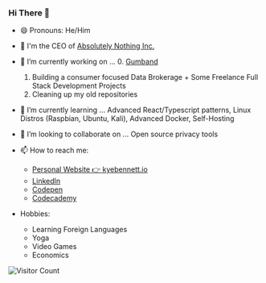 <!-- [![My Skills](https://skillicons.dev/icons?i=react,js,nodejs,express,jest,html,css,postgres,mongodb,git,github,docker)]([https://linkedin.com/in/kyle-bennett-](https://www.linkedin.com/in/kyle-bennett-pittsburgh-pa/)) -->


### Hi There 👋
- 😄 Pronouns: He/Him
- 👔 I'm the CEO of [Absolutely Nothing Inc.](https://absolutelynothing.io)
- 🔭 I’m currently working on ...
    0. [Gumband](https://www.gumband.com/) 
    1. Building a consumer focused Data Brokerage + Some Freelance Full Stack Development Projects
    2. Cleaning up my old repositories
- 🌱 I’m currently learning ... Advanced React/Typescript patterns, Linux Distros (Raspbian, Ubuntu, Kali), Advanced Docker, Self-Hosting
- 👯 I’m looking to collaborate on ... Open source privacy tools
- 📫 How to reach me:
  - [Personal Website 👉 kyebennett.io](https://kylebennett.io)
  - [LinkedIn](https://www.linkedin.com/in/kyle-bennett-pittsburgh-pa/)
  - [Codepen](https://codepen.io/coderkyle)
  - [Codecademy](https://www.codecademy.com/profiles/Coderkyle999)

- Hobbies:
  - Learning Foreign Languages
  - Yoga
  - Video Games
  - Economics
  
![Visitor Count](https://profile-counter.glitch.me/{bennentterprise}/count.svg)
